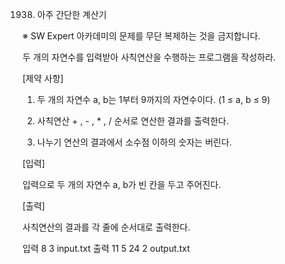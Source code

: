 1938. 아주 간단한 계산기

※ SW Expert 아카데미의 문제를 무단 복제하는 것을 금지합니다.


두 개의 자연수를 입력받아 사칙연산을 수행하는 프로그램을 작성하라.

 

[제약 사항]

1. 두 개의 자연수 a, b는 1부터 9까지의 자연수이다. (1 ≤ a, b ≤ 9)

2. 사칙연산 + , - , * , / 순서로 연산한 결과를 출력한다.

3. 나누기 연산의 결과에서 소수점 이하의 숫자는 버린다.

 

[입력]

입력으로 두 개의 자연수 a, b가 빈 칸을 두고 주어진다.

 

[출력]

사칙연산의 결과를 각 줄에 순서대로 출력한다.

입력
8 3
input.txt
출력
11
5
24
2
output.txt